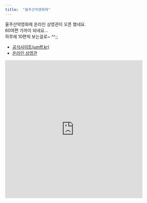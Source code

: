 ```yaml
---
title:  "울주산악영화제"
---
```


울주산악영화제 온라인 상영관이 오픈 했네요.  
60여편 가까이 되네요...  
하루에 10편씩 보는걸로~ ^^;;  

- [공식사이트(umff.kr)](http://www.umff.kr/kor/default.asp)
- [온라인 상영관](http://www.umff.kr/kor/addon/00000100/onair.asp?QueryYear=2020&mse=10)

<iframe src="http://www.umff.kr" frameborder="0" width="450" height="450" marginwidth="0" marginheight="0" scrolling="yes">
   
<iframe src="http://www.umff.kr/kor/addon/00000100/onair.asp?QueryYear=2020&mse=10" frameborder="0" width="450" height="450" marginwidth="0" marginheight="0" scrolling="yes">
